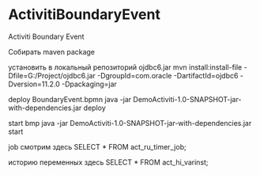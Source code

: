 # ActivitiBoundaryEvent
Activiti Boundary Event

Собирать maven package

установить в локальный репозиторий ojdbc6.jar
mvn install:install-file -Dfile=G:/Project/ojdbc6.jar -DgroupId=com.oracle -DartifactId=ojdbc6 -Dversion=11.2.0 -Dpackaging=jar

deploy BoundaryEvent.bpmn
java -jar DemoActiviti-1.0-SNAPSHOT-jar-with-dependencies.jar deploy

start bmp
java -jar DemoActiviti-1.0-SNAPSHOT-jar-with-dependencies.jar start

job смотрим здесь
SELECT * FROM act_ru_timer_job;

историю переменных здесь
SELECT * FROM act_hi_varinst;
